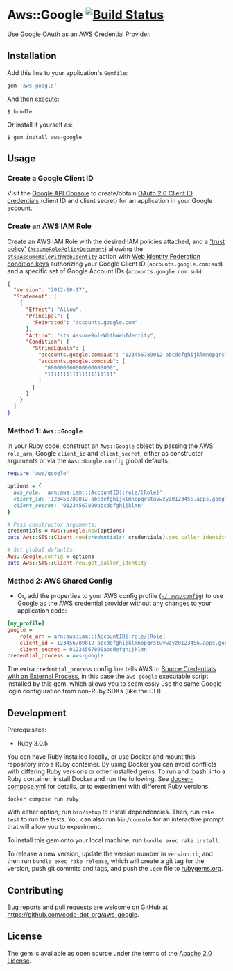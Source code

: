 # Aws::Google [![Build Status](https://travis-ci.com/code-dot-org/aws-google.svg?branch=master)](https://travis-ci.com/code-dot-org/aws-google)

Use Google OAuth as an AWS Credential Provider.

## Installation

Add this line to your application's `Gemfile`:

```ruby
gem 'aws-google'
```

And then execute:

    $ bundle

Or install it yourself as:

    $ gem install aws-google

## Usage

### Create a Google Client ID
Visit the [Google API Console](https://console.developers.google.com/) to create/obtain [OAuth 2.0 Client ID credentials](https://support.google.com/cloud/answer/6158849) (client ID and client secret) for an application in your Google account.

### Create an AWS IAM Role
Create an AWS IAM Role with the desired IAM policies attached, and a ['trust policy'][1] ([`AssumeRolePolicyDocument`][2]) allowing the [`sts:AssumeRoleWithWebIdentity`][3] action with [Web Identity Federation condition keys][4] authorizing
your Google Client ID (`accounts.google.com:aud`) and a specific set of Google Account IDs (`accounts.google.com:sub`):

[1]: https://docs.aws.amazon.com/IAM/latest/UserGuide/id_roles_terms-and-concepts.html#term_trust-policy "IAM Trust Policy"
[2]: https://docs.aws.amazon.com/IAM/latest/APIReference/API_CreateRole.html "Create Role API"
[3]: https://docs.aws.amazon.com/STS/latest/APIReference/API_AssumeRoleWithWebIdentity.html "Assume Role With Identity API"
[4]: https://docs.aws.amazon.com/IAM/latest/UserGuide/reference_policies_iam-condition-keys.html#condition-keys-wif "IAM Condition Keys"

```json
{
  "Version": "2012-10-17",
  "Statement": [
    {
      "Effect": "Allow",
      "Principal": {
        "Federated": "accounts.google.com"
      },
      "Action": "sts:AssumeRoleWithWebIdentity",
      "Condition": {
        "StringEquals": {
          "accounts.google.com:aud": "123456789012-abcdefghijklmnopqrstuvwzyz0123456.apps.googleusercontent.com",
          "accounts.google.com:sub": [
            "000000000000000000000",
            "111111111111111111111"
          ]
        }
      }
    }
  ]
}
```

### Method 1: `Aws::Google`
In your Ruby code, construct an `Aws::Google` object by passing the AWS `role_arn`, Google `client_id` and `client_secret`, either as constructor arguments or via the `Aws::Google.config` global defaults:

```ruby
require 'aws/google'

options = {
  aws_role: 'arn:aws:iam::[AccountID]:role/[Role]',
  client_id: '123456789012-abcdefghijklmnopqrstuvwzyz0123456.apps.googleusercontent.com',
  client_secret: '01234567890abcdefghijklmn'
}

# Pass constructor arguments:
credentials = Aws::Google.new(options)
puts Aws::STS::Client.new(credentials: credentials).get_caller_identity

# Set global defaults:
Aws::Google.config = options
puts Aws::STS::Client.new.get_caller_identity
```

### Method 2: AWS Shared Config
- Or, add the properties to your AWS config profile ([`~/.aws/config`](https://docs.aws.amazon.com/cli/latest/userguide/cli-configure-files.html#cli-configure-files-where)) to use Google as the AWS credential provider without any changes to your application code:

```ini
[my_profile]
google =
    role_arn = arn:aws:iam::[AccountID]:role/[Role]
    client_id = 123456789012-abcdefghijklmnopqrstuvwzyz0123456.apps.googleusercontent.com
    client_secret = 01234567890abcdefghijklmn
credential_process = aws-google
```

The extra `credential_process` config line tells AWS to [Source Credentials with an External Process](https://docs.aws.amazon.com/cli/latest/userguide/cli-configure-sourcing-external.html), in this case the `aws-google` executable script installed by this gem, which allows you to seamlessly use the same Google login configuration from non-Ruby SDKs (like the CLI).

## Development

Prerequisites:

* Ruby 3.0.5

You can have Ruby installed locally, or use Docker and mount this repository into a Ruby container. By using Docker you can avoid conflicts with differing Ruby versions or other installed gems. To run and 'bash' into a Ruby container, install Docker and run the following. See [docker-compose.yml](docker-compose.yml) for details, or to experiment with different Ruby versions.

```
docker compose run ruby
```

With either option, run `bin/setup` to install dependencies. Then, run `rake test` to run the tests. You can also run `bin/console` for an interactive prompt that will allow you to experiment.

To install this gem onto your local machine, run `bundle exec rake install`.

To release a new version, update the version number in `version.rb`, and then run `bundle exec rake release`, which will create a git tag for the version, push git commits and tags, and push the `.gem` file to [rubygems.org](https://rubygems.org).

## Contributing

Bug reports and pull requests are welcome on GitHub at https://github.com/code-dot-org/aws-google.

## License

The gem is available as open source under the terms of the [Apache 2.0 License](http://opensource.org/licenses/apache-2.0).
